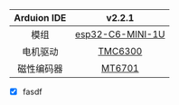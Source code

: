 | Arduion IDE |                                                          v2.2.1                                                          |
|:-----------:|:------------------------------------------------------------------------------------------------------------------------:|
|    模组     | [esp32-C6-MINI-1U](https://www.espressif.com/sites/default/files/documentation/esp32-c6-mini-1_mini-1u_datasheet_en.pdf) |
|  电机驱动   |   [TMC6300](https://docs.sparkfun.com/SparkFun_IoT_Brushless_Motor_Driver/assets/component_documentation/TMC6300.pdf)    |
| 磁性编码器  |                              [MT6701](https://www.magntek.com.cn/upload/MT6701_Rev.1.0.pdf)                              |



- [x] fasdf
